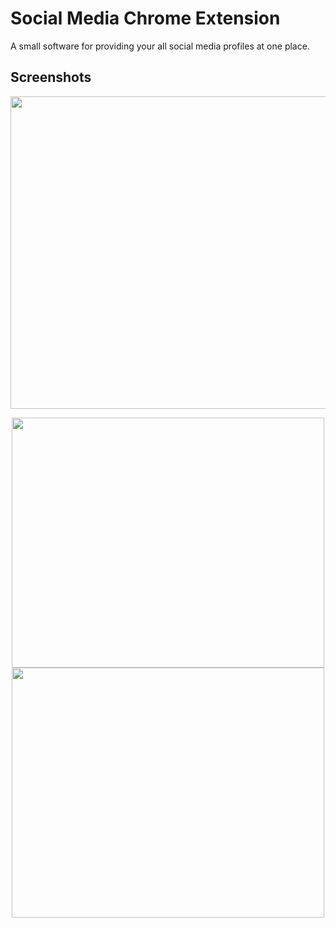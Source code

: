 # Social Media Chrome Extension
A small software for providing your all social media profiles at one place.
## Screenshots
<p align="center">
  <img width="800" height="500" src="https://github.com/prog-hammer/socialMedia-chrome-extension/blob/master/images/Capture3.JPG" />
</p>
<p align="center">
  <img width="500" height="400" src="https://github.com/prog-hammer/socialMedia-chrome-extension/blob/master/images/Capture1.JPG" />
  <img width="500" height="400" src="https://github.com/prog-hammer/socialMedia-chrome-extension/blob/master/images/Capture1.JPG" />
</p>
